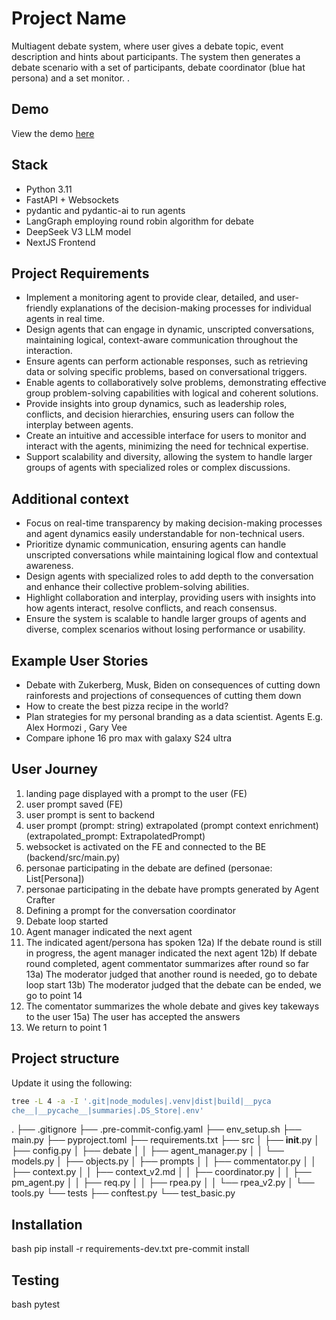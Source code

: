 # Project Name

Multiagent debate system, where user gives a debate topic, event description and hints about participants. The system then generates a debate scenario with a set of participants, debate coordinator (blue hat persona) and a set monitor. .

## Demo

View the demo [here](https://www.youtube.com/watch?v=okRanKwCYro)

## Stack

- Python 3.11
- FastAPI + Websockets
- pydantic and pydantic-ai to run agents
- LangGraph employing round robin algorithm for debate
- DeepSeek V3 LLM model
- NextJS Frontend


## Project Requirements

- Implement a monitoring agent to provide clear, detailed, and user-friendly explanations of the decision-making processes for individual agents in real time.
- Design agents that can engage in dynamic, unscripted conversations, maintaining logical, context-aware communication throughout the interaction.
- Ensure agents can perform actionable responses, such as retrieving data or solving specific problems, based on conversational triggers.
- Enable agents to collaboratively solve problems, demonstrating effective group problem-solving capabilities with logical and coherent solutions.
- Provide insights into group dynamics, such as leadership roles, conflicts, and decision hierarchies, ensuring users can follow the interplay between agents.
- Create an intuitive and accessible interface for users to monitor and interact with the agents, minimizing the need for technical expertise.
- Support scalability and diversity, allowing the system to handle larger groups of agents with specialized roles or complex discussions.

## Additional context

- Focus on real-time transparency by making decision-making processes and agent dynamics easily understandable for non-technical users.
- Prioritize dynamic communication, ensuring agents can handle unscripted conversations while maintaining logical flow and contextual awareness.
- Design agents with specialized roles to add depth to the conversation and enhance their collective problem-solving abilities.
- Highlight collaboration and interplay, providing users with insights into how agents interact, resolve conflicts, and reach consensus.
- Ensure the system is scalable to handle larger groups of agents and diverse, complex scenarios without losing performance or usability.

## Example User Stories

- Debate with Zukerberg, Musk, Biden on consequences of cutting down rainforests and projections of consequences of cutting them down
- How to create the best pizza recipe in the world?
- Plan strategies for my personal branding as a data scientist. Agents E.g. Alex Hormozi , Gary Vee
- Compare iphone 16 pro max with galaxy S24 ultra

## User Journey

1) landing page displayed with a prompt to the user (FE)
2) user prompt saved  (FE)
3) user prompt is sent to backend
4) user prompt (prompt: string) extrapolated (prompt context enrichment)  (extrapolated_prompt: ExtrapolatedPrompt)
5) websocket is activated on the FE and connected to the BE (backend/src/main.py)
6) personae participating in the debate are defined  (personae: List[Persona])
7) personae participating in the debate have prompts generated by Agent Crafter
8) Defining a prompt for the conversation coordinator  
9) Debate loop started
10) Agent manager indicated the next agent  
11) The indicated agent/persona has spoken
12a) If the debate round is still in progress, the agent manager indicated the next agent
12b) If debate round completed, agent commentator summarizes after round so far
13a) The moderator judged that another round is needed, go to debate loop start
13b) The moderator judged that the debate can be ended, we go to point 14
14) The comentator summarizes the whole debate and gives key takeways to the user
15a) The user has accepted the answers
16) We return to point 1

## Project structure

Update it using the following:

```bash 
tree -L 4 -a -I '.git|node_modules|.venv|dist|build|__pyca
che__|__pycache__|summaries|.DS_Store|.env'
```

.
├── .gitignore
├── .pre-commit-config.yaml
├── env_setup.sh
├── main.py
├── pyproject.toml
├── requirements.txt
├── src
│   ├── __init__.py
│   ├── config.py
│   ├── debate
│   │   ├── agent_manager.py
│   │   └── models.py
│   ├── objects.py
│   ├── prompts
│   │   ├── commentator.py
│   │   ├── context.py
│   │   ├── context_v2.md
│   │   ├── coordinator.py
│   │   ├── pm_agent.py
│   │   ├── req.py
│   │   ├── rpea.py
│   │   └── rpea_v2.py
│   └── tools.py
└── tests
    ├── conftest.py
    └── test_basic.py

## Installation

bash
pip install -r requirements-dev.txt
pre-commit install

## Testing

bash
pytest
